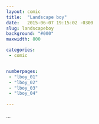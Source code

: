```yaml
---
layout: comic
title:  "Landscape boy"
date:   2015-06-07 19:15:02 -0300
slug: landscapeboy
background: "#000"
maxwidth: 800

categories:
 - comic


numberpages:
 - "lboy_01"
 - "lboy_02"
 - "lboy_03"
 - "lboy_04"
 
---
```


...